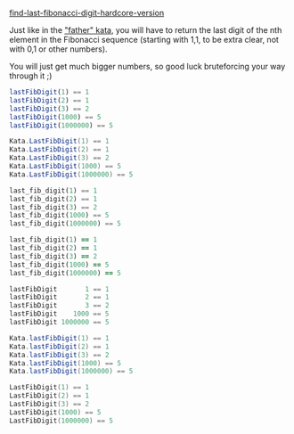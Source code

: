 [find-last-fibonacci-digit-hardcore-version](https://www.codewars.com/kata/56b7771481290cc283000f28)

Just like in the ["father" kata](http://www.codewars.com/kata/find-fibonacci-last-digit/), you will have to return the last digit of the nth element in the Fibonacci sequence (starting with 1,1, to be extra clear, not with 0,1 or other numbers).

You will just get much bigger numbers, so good luck bruteforcing your way through it ;)
```javascript
lastFibDigit(1) == 1
lastFibDigit(2) == 1
lastFibDigit(3) == 2
lastFibDigit(1000) == 5
lastFibDigit(1000000) == 5
```
```csharp
Kata.LastFibDigit(1) == 1
Kata.LastFibDigit(2) == 1
Kata.LastFibDigit(3) == 2
Kata.LastFibDigit(1000) == 5
Kata.LastFibDigit(1000000) == 5
```
```python
last_fib_digit(1) == 1
last_fib_digit(2) == 1
last_fib_digit(3) == 2
last_fib_digit(1000) == 5
last_fib_digit(1000000) == 5
```
```ruby
last_fib_digit(1) == 1
last_fib_digit(2) == 1
last_fib_digit(3) == 2
last_fib_digit(1000) == 5
last_fib_digit(1000000) == 5
```
``` haskell
lastFibDigit       1 == 1
lastFibDigit       2 == 1
lastFibDigit       3 == 2
lastFibDigit    1000 == 5
lastFibDigit 1000000 == 5
```
```java
Kata.lastFibDigit(1) == 1
Kata.lastFibDigit(2) == 1
Kata.lastFibDigit(3) == 2
Kata.lastFibDigit(1000) == 5
Kata.lastFibDigit(1000000) == 5
```
```go
LastFibDigit(1) == 1
LastFibDigit(2) == 1
LastFibDigit(3) == 2
LastFibDigit(1000) == 5
LastFibDigit(1000000) == 5
```
